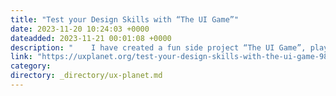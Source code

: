 ```yaml
---
title: "Test your Design Skills with “The UI Game”"
date: 2023-11-20 10:24:03 +0000
dateadded: 2023-11-21 00:01:08 +0000
description: "    I have created a fun side project “The UI Game”, play now.  Continue reading on UX Planet »  "
link: "https://uxplanet.org/test-your-design-skills-with-the-ui-game-98ba5f929c6e?source=rss----819cc2aaeee0---4"
category:
directory: _directory/ux-planet.md
---
```

